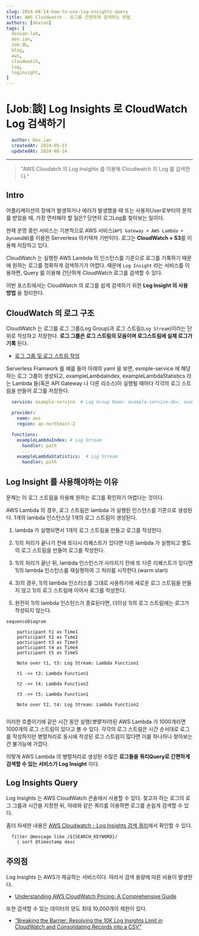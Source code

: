 ```yaml
---
slug: 2024-08-14-how-to-use-log-insights-query
title: AWS Cloudwatch - 로그를 간편하게 검색하는 방법
authors: [devian]
tags: [
  devian-lab, 
  dev.ian,
  Jobː談,
  blog,
  aws,
  cloudwatch,
  log,
  loginsight,
]
---
```


<!--title -->
# [Jobː談] Log Insights 로 CloudWatch Log 검색하기
<!--//title -->

<!-- 
```json
{
  "author": "Dev.ian",
  "createdAt": "2024-05-21",
  "updatedAt": "2024-08-14"
}
``` 
-->

```yaml
  author: Dev.ian
  createdAt: 2024-05-21
  updatedAt: 2024-08-14
```

---

> "AWS Cloudatch 의 Log Insights 를 이용해 Cloudwatch 의 Log 를 검색한다."

## Intro

  어플리케이션의 장애가 발생하거나 에러가 발생했을 때 또는 사용자User로부터의 문의를 받았을 때, 가장 먼저해야 할 일은? 당연히 로그Log를 찾아보는 일이다. 
 
현재 운영 중인 서비스는 기본적으로 AWS 서비스(`API Gateway + AWS Lambda + DynamoDB`)를 이용한 Serverless 아키텍쳐 기반이다. 로그는 **CloudWatch + S3**를 이용해 저장하고 있다. 

CloudWatch 는 실행한 AWS Lambda 의 인스턴스를 기준으로 로그를 기록하기 때문에 원하는 로그를 정확하게 검색하기가 어렵다. 때문에 `Log Insight` 라는 서비스를 이용하면, Query 를 이용해 간단하게 CloudWatch 로그를 검색할 수 있다.

  이번 포스트에서는 CloudWatch 의 로그를 쉽게 검색하기 위한 **Log Insight 의 사용 방법** 을 정리한다.



## CloudWatch 의 로그 구조

  CloudWatch 는 로그를 로그 그룹(Log Group)과 로그 스트림(`Log Stream`)이라는 단위로 작성하고 저장한다. **로그 그룹은 로그 스트림의 모음이며 로그스트림에 실제 로그가 기록** 된다.
  
  - [로그 그룹 및 로그 스트림 작업](https://docs.aws.amazon.com/AmazonCloudWatch/latest/logs/Working-with-log-groups-and-streams.html)

  Serverless Framwork 를 예를 들어 아래의 yaml 을 보면, exmple-service 에 해당하는 로그 그룹이 생성되고, exampleLambdaIndex, exampleLambdaStatistics 라는 Lambda 들(혹은 API Gateway 나 다른 리소스)이 실행될 때마다 각각의 로그 스트림을 만들어 로그를 저장한다.

  ```yaml
    service: example-service  # Log Group Name: example-service-dev, example-service-prod, ...

    provider:
      name: aws
      region: ap-northeast-2

    functions: 
      exampleLambdaIndex: # Log Stream
        handler: path
        ...
      exampleLambdaStatistics:  # Log Stream
        handler: path
  ```



## Log Insight 를 사용해야하는 이유

  문제는 이 로그 스트림을 이용해 원하는 로그를 확인하기 어렵다는 것이다. 

  AWS Lambda 의 경우, 로그 스트림은 lambda 가 실행된 인스턴스를 기준으로 생성된다. 1개의 lambda 인스턴스당 1개의 로그 스트림이 생성된다.

  1) lambda 가 실행되면서 1개의 로그 스트림을 만들고 로그를 작성한다.

  2) 1)의 처리가 끝나기 전에 또다시 리퀘스트가 있다면 다른 lambda 가 실행되고 별도의 로그 스트림을 만들어 로그를 작성한다.

  3) 1)의 처리가 끝난 뒤, lambda 인스턴스가 사라지기 전에 또 다른 리퀘스트가 있다면 1)의 lambda 인스턴스를 재실행하여 그 처리를 시작한다.(warm start)
  
  4) 3)의 경우, 1)의 lambda 인스터스를 그대로 사용하기에 새로운 로그 스트림을 만들지 않고 1)의 로그 스트림에 이어서 로그를 작성한다.

  5) 완전히 1)의 lambda 인스턴스가 종료된다면, 더이상 1)의 로그 스트림에는 로그가 작성되지 않는다.  

  ```mermaid
  sequenceDiagram

      participant t1 as Time1
      participant t2 as Time2
      participant t3 as Time3
      participant t4 as Time4
      participant t5 as Time5
      
      Note over t1, t5: Log Stream: Lambda Function1

      t1 ->> t3: Lambda Function1

      t2 ->> t4: Lambda Function2

      t3 ->> t5: Lambda Function1
      
      Note over t2, t4: Log Stream: Lambda Function2
      
  ```

  이러한 흐름이기에 같은 시간 동안 실행(_병렬처리_)된 AWS Lambda 가 1000개라면 1000개의 로그 스트림이 있다고 볼 수 있다. 각각의 로그 스트림은 시간 순서대로 로그를 작성하지만 병렬처리로 동시에 작성된 로그 스트림이 많다면 이를 하나하나 찾아보는건 불가능에 가깝다.

  이렇게 AWS Lambda 의 병렬처리로 생성된 수많은 **로그들을 쿼리Query로 간편하게 검색할 수 있는 서비스가 Log Insight** 이다.



## Log Insights Query

  Log Insights 는 AWS CloudWatch 콘솔에서 사용할 수 있다. 찾고자 하는 로그의 로그 그룹과 시간을 지정한 뒤, 아래와 같은 쿼리를 이용하면 로그를 손쉽게 검색할 수 있다.

  좀더 자세한 내용은 [AWS Cloudwatch - Log Insights 검색 쿼리](../../../docs/aws/tips/how-to-use-log-insights-query)에서 확인할 수 있다.

  ```text
    filter @message like /${SEARCH_KEYWORD}/
      | sort @timestamp desc
  ```



## 주의점

  Log Insights 는 AWS가 제공하는 서비스이다. 따라서 검색 용량에 따른 비용이 발생한다.

  - [Understanding AWS CloudWatch Pricing: A Comprehensive Guide](https://blog.awsfundamentals.com/understanding-aws-cloudwatch-pricing-a-comprehensive-guide)

  또한 검색할 수 있는 데이터의 양도 최대 10,000개의 제한이 있다.

  - [“Breaking the Barrier: Resolving the 10K Log Insights Limit in CloudWatch and Consolidating Records into a CSV”](https://medium.com/@aishwaryaicerastogi/breaking-the-barrier-resolving-the-10k-log-insights-limit-in-cloudwatch-and-consolidating-records-92b206006e8)

